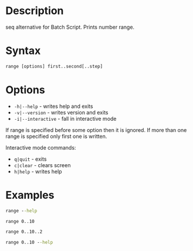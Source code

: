 # Description

seq alternative for Batch Script. Prints number range.

# Syntax
```bat
range [options] first..second[..step]
```

# Options
- `-h|--help` - writes help and exits
- `-v|--version` - writes version and exits
- `-i|--interactive` - fall in interactive mode

If range is specified before some option then it is ignored.
If more than one range is specified only first one is written.

Interactive mode commands:
- `q|quit` - exits
- `c|clear` - clears screen
- `h|help` - writes help

# Examples
```bat
range --help
```
```bat
range 0..10
```
```bat
range 0..10..2
```
```bat
range 0..10 --help
```
